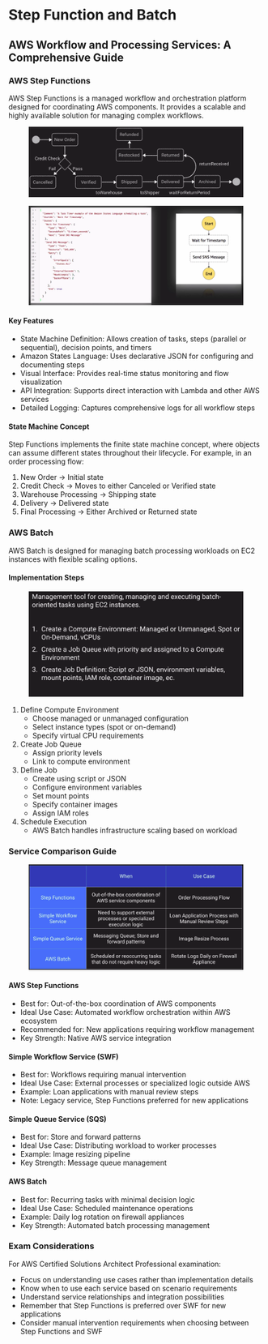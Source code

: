 # Step Function and Batch

## AWS Workflow and Processing Services: A Comprehensive Guide

### AWS Step Functions

AWS Step Functions is a managed workflow and orchestration platform designed for coordinating AWS components. It provides a scalable and highly available solution for managing complex workflows.

<figure><img src="../../../../.gitbook/assets/image (31).png" alt=""><figcaption></figcaption></figure>

<figure><img src="../../../../.gitbook/assets/image (1) (1).png" alt=""><figcaption></figcaption></figure>

#### Key Features

* State Machine Definition: Allows creation of tasks, steps (parallel or sequential), decision points, and timers
* Amazon States Language: Uses declarative JSON for configuring and documenting steps
* Visual Interface: Provides real-time status monitoring and flow visualization
* API Integration: Supports direct interaction with Lambda and other AWS services
* Detailed Logging: Captures comprehensive logs for all workflow steps

#### State Machine Concept

Step Functions implements the finite state machine concept, where objects can assume different states throughout their lifecycle. For example, in an order processing flow:

1. New Order → Initial state
2. Credit Check → Moves to either Canceled or Verified state
3. Warehouse Processing → Shipping state
4. Delivery → Delivered state
5. Final Processing → Either Archived or Returned state

### AWS Batch

AWS Batch is designed for managing batch processing workloads on EC2 instances with flexible scaling options.

#### Implementation Steps

<figure><img src="../../../../.gitbook/assets/image (2) (1).png" alt=""><figcaption></figcaption></figure>

1. Define Compute Environment
   * Choose managed or unmanaged configuration
   * Select instance types (spot or on-demand)
   * Specify virtual CPU requirements
2. Create Job Queue
   * Assign priority levels
   * Link to compute environment
3. Define Job
   * Create using script or JSON
   * Configure environment variables
   * Set mount points
   * Specify container images
   * Assign IAM roles
4. Schedule Execution
   * AWS Batch handles infrastructure scaling based on workload

### Service Comparison Guide

<figure><img src="../../../../.gitbook/assets/image (3) (1).png" alt=""><figcaption></figcaption></figure>

#### AWS Step Functions

* Best for: Out-of-the-box coordination of AWS components
* Ideal Use Case: Automated workflow orchestration within AWS ecosystem
* Recommended for: New applications requiring workflow management
* Key Strength: Native AWS service integration

#### Simple Workflow Service (SWF)

* Best for: Workflows requiring manual intervention
* Ideal Use Case: External processes or specialized logic outside AWS
* Example: Loan applications with manual review steps
* Note: Legacy service, Step Functions preferred for new applications

#### Simple Queue Service (SQS)

* Best for: Store and forward patterns
* Ideal Use Case: Distributing workload to worker processes
* Example: Image resizing pipeline
* Key Strength: Message queue management

#### AWS Batch

* Best for: Recurring tasks with minimal decision logic
* Ideal Use Case: Scheduled maintenance operations
* Example: Daily log rotation on firewall appliances
* Key Strength: Automated batch processing management

### Exam Considerations

For AWS Certified Solutions Architect Professional examination:

* Focus on understanding use cases rather than implementation details
* Know when to use each service based on scenario requirements
* Understand service relationships and integration possibilities
* Remember that Step Functions is preferred over SWF for new applications
* Consider manual intervention requirements when choosing between Step Functions and SWF

